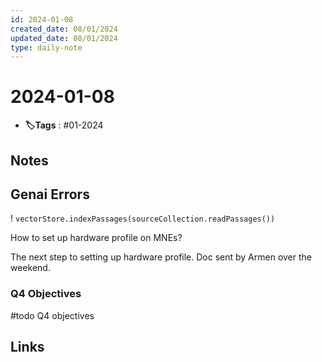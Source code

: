```yaml
---
id: 2024-01-08
created_date: 08/01/2024
updated_date: 08/01/2024
type: daily-note
---
```


# 2024-01-08
- **🏷️Tags** : #01-2024  

## Notes

## Genai Errors


!
`vectorStore.indexPassages(sourceCollection.readPassages())`

How to set up hardware profile on MNEs?

The next step to setting up hardware profile. Doc sent by Armen over the weekend. 

### Q4 Objectives

#todo Q4 objectives



## Links
